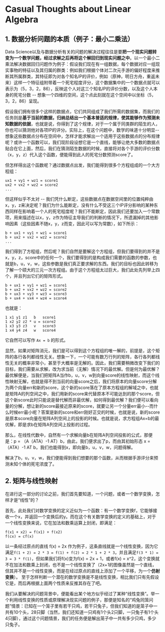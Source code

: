 # Casual Thoughts about Linear Algebra

## 1. 数据分析问题的本质（例子：最小二乘法）

Data Science以及与数据分析有关的问题的解决过程往往是要**把一个现实问题转变为一个数学问题，经过求解之后再将这个解回归到现实问题之中**。以一个最小二乘法解决数据回归问题作为例子：假设我们现在有一组数据，每个数据对应一组现实事物的特征以及其归属的群类：例如我们根据个体对二次元手游的偏好程度来推断其所属群类，其特征即为对各个知名IP的评价，例如（原神，明日方舟，重返未来）这样一个特征组附带着一个死宅程度评分，这个数据集中的一个数据点就可以表示为（5，3，2，86），反映这个人对这三个知名IP的评价分数，以及这个人本身的死宅分数 -- 想象一个四维的空间，这个点此刻就在这个空间中以坐标（5，3，2，86）呈现。

假设我们拥有很多个这样的数据点，它们共同组成了我们所需的数据集，而我们的任务则是**基于当前的数据，归纳总结出一个基本普适的规律，使其能够作为预测未知数据的依据**，也就是说，你得到了这个规律，对于一个属于同类群的陌生的人，你也可以猜测他对各项IP的评分。实际上，在这个问题中，数学的味道十分明显--想象这些数据点分布在空间中，怎样才能求解出一个适用于这些数据点的分布规律呢？或许一个函数可以，我们现阶段设想它是一个直线，能够让绝大多数的数据点贴合在它上面，然后，我们在猜测陌生数据的时候，直接将对各个手游的评价分数（x，y，z）代入这个函数，便能得到此人的死宅分数预测score了。

但怎样得出这个函数呢？通过数据点出发，我们能得到很多个方程组成的一个大方程组：

```
ux1 + vy1 + wz1 = score1 
ux2 + vx2 + wz2 = score2
...
```

但这样似乎不太对 -- 我们凭什么断定，这些数据点在数据空间里的位置纯粹由x，y，z来决定呢？我们为什么能断定，没有什么不受这三个IP评分影响的某种东西同样在影响着一个人的死宅程度呢？我们不能断定，因此我们还要加入一个常数项，用来描述在以x，y，z作为特征主导我们的判断的情况下，所遗漏掉的其他影响因素（这些因素不随x，y，z而变，因此可以写为常数），如下所示：

```
b + ux1 + vy1 + wz1 = score1
b + ux2 + vx2 + wz2 = score2
...
```

我们得到了方程组，然后呢？我们自然是要解这个方程组，但我们要得到的并不是x，y，z，score中的任何一个，我们要得到的是构成我们需要的函数的参数，也就是b，u，v，w，这些参数是我们真正要求解的东西。我们的目标也因此转移为了解一个硕大的三元一次方程组。由于这个方程组太过巨大，我们此处先列举上四个，并且列出它们的矩阵形式。

```
b + ux1 + vy1 + wz1 = score1
b + ux2 + vx2 + wz2 = score2
b + ux3 + vy3 + wz3 = score3
b + ux4 + vx4 + wz4 = score4
```

也就是：

```
1 x1 y1 z1   b   score1
1 x2 y2 z2 * u = score2
1 x3 y3 z3   v   score3
1 x4 y4 z4   w   score4
```

它自然可以写作 `Ax = b` 的形式。

显然，如果对矩阵消元，我们是可以得到这个方程组的唯一解的，前提是，这个矩阵的各行各列都线性无关。想象一下，一个可能有数万行列的矩阵，各行各列都线性无关的概率非常小，甚至于大概率是无解的。因此，我们需要稍微改变下我们的目标，我们需要从求解，改为求当前（无解）情况下的最优解。但是何为最优解？最优解便是，当我们把矩阵A当作b，u，v，w到向量score的线性映射，而这个线性映射无解，也就是得不到当前的向量score之后，我们将原本的向量score分解为两个向量err和新的score，这个新的score落在了原本方程组的解域之中，也就是矩阵A的列空间之中，我们用新的score来代替原本不可能达到的那个score，但这个新score此时只能说是替代解而非最优解，如何得到最优解？我们便可以看向量的分解，想让新的score最接近原来的score，就要让另一个分量err最小--而什么时候err最小呢？答案是新的score和err刚好正交的时候，也就是说，新的score是原本score向量在矩阵A列空间上的投影的时候。也就是说，求方程组Ax=b的最优解，即是求b在矩阵A列空间上投影的过程。

那么，在线性代数中，自然有一个求解向量b在矩阵A列空间投影的公式，那便是：p = （A（ATA）-1 AT）b，由此，我们便求出了p，而由其初始形态 x = （ATA）-1 AT b，我们也能得到x，即向量b，u，v，w，问题得解。

解决了b，u，v，w，我们便能得到我们想要的那个函数，从而根据手游评分来预测未知个体的死宅浓度了。

## 2. 矩阵与线性映射

在进行这一部分的讨论之前，我们首先要知道，一个问题，或者一个数学变换，怎样才是“线性”的？

首先，此处我们对数学变换的定义近似为一个函数：有一个数学变换f，它能够接收一个x，并返回一个变换后的y。而在这个有关数学变换的定义的基础上，对于一个线性变换来说，它在加法和数乘运算上封闭，即满足：

```
f(x1 + x2) = f(x1) + f(x2)
f(cx) = cf(x) 
```

以一条经过原点的直线 f(x) = 2x 作为例子，这条直线就是一个线性变换，因为它满足`f(1 + 2) = 2 * 3 = f(1) + f(2) = 2 * 1 + 2 * 3`，并且满足`f(3 * 1) = 3 = 3 * f(1)`，但如果我们将f(x)变为f(x) = 2x + 1，或者f(x) = x^2，这个变换就不在加法和数乘上封闭，也不是一个线性变换了（2x+1的图像虽然是一个直线，但其并不是一个线性变换，而是在经过原点的直线上添加了一个平移，为一个**仿射变换**）。 至于怎样判断一个潜在的数学变换是不是线性变换，相比我们只有先假设它是，而后再根据上面两个性质来反推其存在了吧。

我们从要解决的问题背景中，便能看出某个地方似乎经过了某种“线性变换”。举一个利用线性变换的性质或原理解决现实问题的例子，那便是知名的“鸡兔同笼问题”情景：已知在一个笼子里有若干只鸡，若干只兔子，但我们知道的是笼子中一共有10个头，28只脚（当然，我们还知道一只鸡有1个头2只脚，一只兔子有1个头4只脚），通过这个问题情景，我们的任务便是解出笼子中一共有多少只鸡，多少只兔子。
